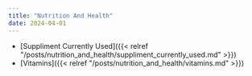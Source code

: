 ```yaml
---
title: "Nutrition And Health"
date: 2024-04-01
---
```


- [Suppliment Currently Used]({{< relref "/posts/nutrition_and_health/suppliment_currently_used.md" >}})
- [Vitamins]({{< relref "/posts/nutrition_and_health/vitamins.md" >}})
